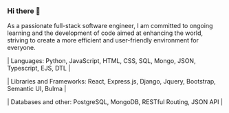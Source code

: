### Hi there 👋


As a passionate full-stack software engineer, I am committed to ongoing learning and the development of code aimed at enhancing the world, striving to create a more efficient and user-friendly environment for everyone.

| Languages: Python, JavaScript, HTML, CSS, SQL, Mongo, JSON, Typescript, EJS, DTL |

| Libraries and Frameworks: React, Express.js, Django, Jquery, Bootstrap, Semantic UI, Bulma |

| Databases and other: PostgreSQL, MongoDB, RESTful Routing, JSON API |
<!--
**FollowTheFelix/FollowTheFelix** is a ✨ _special_ ✨ repository because its `README.md` (this file) appears on your GitHub profile.

Here are some ideas to get you started:

- 🔭 I’m currently working on ...
- 🌱 I’m currently learning ...
- 👯 I’m looking to collaborate on ...
- 🤔 I’m looking for help with ...
- 💬 Ask me about ...
- 📫 How to reach me: ...
- 😄 Pronouns: ...
- ⚡ Fun fact: ...
-->
